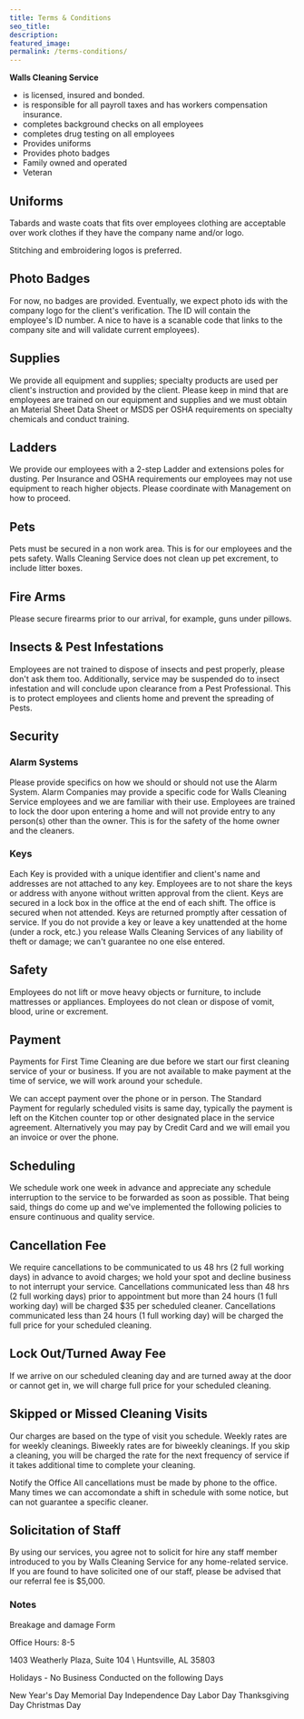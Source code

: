 ```yaml
---
title: Terms & Conditions
seo_title:
description:
featured_image:
permalink: /terms-conditions/
---
```


**Walls Cleaning Service**

- is licensed, insured and bonded.
- is responsible for all payroll taxes and has workers compensation insurance.
- completes background checks on all employees
- completes drug testing on all employees
- Provides uniforms
- Provides photo badges
- Family owned and operated
- Veteran

## Uniforms

Tabards and waste coats that fits over employees clothing are acceptable over work clothes if they have the company name and/or logo.

Stitching and embroidering logos is preferred.

## Photo Badges

For now, no badges are provided. Eventually, we expect photo ids with the company logo for the client's verification. The ID will contain the employee's ID number. A nice to have is a scanable code that links to the company site and will validate current employees).

## Supplies

We provide all equipment and supplies; specialty products are used per client's instruction and provided by the client. Please keep in mind that are employees are trained on our equipment and supplies and we must obtain an Material Sheet Data Sheet or MSDS per OSHA requirements on specialty chemicals and conduct training.

## Ladders

We provide our employees with a 2-step Ladder and extensions poles for dusting. Per Insurance and OSHA requirements our employees may not use equipment to reach higher objects. Please coordinate with Management on how to proceed.

## Pets

Pets must be secured in a non work area. This is for our employees and the pets safety. Walls Cleaning Service does not clean up pet excrement, to include litter boxes.

## Fire Arms

Please secure firearms prior to our arrival, for example, guns under pillows.

## Insects & Pest Infestations

Employees are not trained to dispose of insects and pest properly, please don't ask them too. Additionally, service may be suspended do to insect infestation and will conclude upon clearance from a Pest Professional. This is to protect employees and clients home and prevent the spreading of Pests.

## Security

### Alarm Systems

Please provide specifics on how we should or should not use the Alarm System. Alarm Companies may provide a specific code for Walls Cleaning Service employees and we are familiar with their use. Employees are trained to lock the door upon entering a home and will not provide entry to any person(s) other than the owner. This is for the safety of the home owner and the cleaners.

### Keys

Each Key is provided with a unique identifier and client's name and addresses are not attached to any key. Employees are to not share the keys or address with anyone without written approval from the client. Keys are secured in a lock box in the office at the end of each shift. The office is secured when not attended. Keys are returned promptly after cessation of service. If you do not provide a key or leave a key unattended at the home (under a rock, etc.) you release Walls Cleaning Services of any liability of theft or damage; we can't guarantee no one else entered.

## Safety

Employees do not lift or move heavy objects or furniture, to include mattresses or appliances. Employees do not clean or dispose of vomit, blood, urine or excrement.


## Payment

Payments for First Time Cleaning are due before we start our first cleaning service of your or business. If you are not available to make payment at the time of service, we will work around your schedule.

We can accept payment over the phone or in person. The Standard Payment for regularly scheduled visits is same day, typically the payment is left on the Kitchen counter top or other designated place in the service agreement. Alternatively you may pay by Credit Card and we will email you an invoice or over the phone.

## Scheduling

We schedule work one week in advance and appreciate any schedule interruption to the service to be forwarded as soon as possible. That being said, things do come up and we've implemented the following policies to ensure continuous and quality service.

## Cancellation Fee

We require cancellations to be communicated to us 48 hrs (2 full working days) in advance to avoid charges; we hold your spot and decline business to not interrupt your service.  Cancellations communicated less than 48 hrs (2 full working days) prior to appointment but more than 24 hours (1 full working day) will be charged $35 per scheduled cleaner.  Cancellations communicated less than 24 hours (1 full working day) will be charged the full price for your scheduled cleaning.

## Lock Out/Turned Away Fee

If we arrive on our scheduled cleaning day and are turned away at the door or cannot get in, we will charge full price for your scheduled cleaning.

## Skipped or Missed Cleaning Visits

Our charges are based on the type of visit you schedule. Weekly rates are for weekly cleanings. Biweekly rates are for biweekly cleanings. If you skip a cleaning, you will be charged the rate for the next frequency of service if it takes additional time to complete your cleaning.

Notify the Office
All cancellations must be made by phone to the office. Many times we can accomondate a shift in schedule with some notice, but can not guarantee a specific cleaner.

## Solicitation of Staff

By using our services, you agree not to solicit for hire any staff member introduced to you by Walls Cleaning Service for any home-related service. If you are found to have solicited one of our staff, please be advised that our referral fee is $5,000.

### Notes

Breakage and damage Form

Office Hours: 8-5

1403 Weatherly Plaza, Suite 104 \\
Huntsville, AL 35803

Holidays - No Business Conducted on the following Days

New Year's Day
Memorial Day
Independence Day
Labor Day
Thanksgiving Day
Christmas Day
